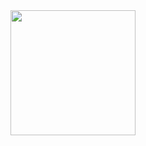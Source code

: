 <img src="https://telegra.ph/file/c0e014ff34f34d1056627.png" align="centre" width="200" height="200"/>
